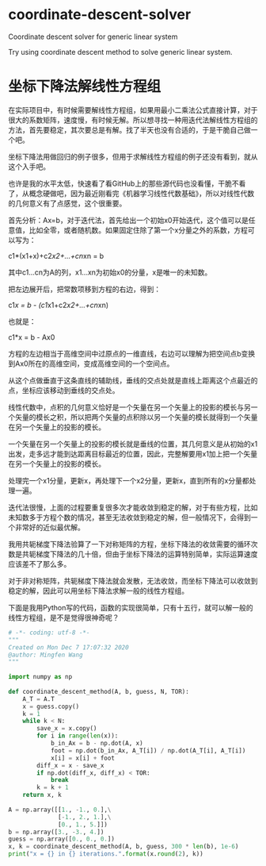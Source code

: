 # coordinate-descent-solver
Coordinate descent solver for generic linear system

Try using coordinate descent method to solve generic linear system.

# 坐标下降法解线性方程组

在实际项目中，有时候需要解线性方程组，如果用最小二乘法公式直接计算，对于很大的系数矩阵，速度慢，有时候无解。所以想寻找一种用迭代法解线性方程组的方法，首先要稳定，其次要总是有解。找了半天也没有合适的，于是干脆自己做一个吧。

坐标下降法用做回归的例子很多，但用于求解线性方程组的例子还没有看到，就从这个入手吧。

也许是我的水平太低，快速看了看GitHub上的那些源代码也没看懂，干脆不看了，从概念硬做吧，因为最近刚看完《机器学习线性代数基础》，所以对线性代数的几何意义有了点感觉，这个很重要。

首先分析：Ax=b，对于迭代法，首先给出一个初始x0开始迭代，这个值可以是任意值，比如全零，或者随机数。如果固定住除了第一个x分量之外的系数，方程可以写为：

c1*(x1+x)+c2*x2+...+cn*xn = b

其中c1...cn为A的列，x1...xn为初始x0的分量，x是唯一的未知数。

把左边展开后，把常数项移到方程的右边，得到：

c1*x = b - (c1*x1+c2*x2+...+cn*xn)

也就是：

c1*x = b - Ax0

方程的左边相当于高维空间中过原点的一维直线，右边可以理解为把空间点b变换到Ax0所在的高维空间，变成高维空间的一个空间点。

从这个点做垂直于这条直线的辅助线，垂线的交点处就是直线上距离这个点最近的点，坐标应该移动到垂线的交点处。

线性代数中，点积的几何意义恰好是一个矢量在另一个矢量上的投影的模长与另一个矢量的模长之积，所以把两个矢量的点积除以另一个矢量的模长就得到一个矢量在另一个矢量上的投影的模长。

一个矢量在另一个矢量上的投影的模长就是垂线的位置，其几何意义是从初始的x1出发，走多远才能到达距离目标最近的位置，因此，完整解要用x1加上把一个矢量在另一个矢量上的投影的模长。

处理完一个x1分量，更新x，再处理下一个x2分量，更新x，直到所有的x分量都处理一遍。

迭代法很慢，上面的过程要重复很多次才能收敛到稳定的解，对于有些方程，比如未知数多于方程个数的情况，甚至无法收敛到稳定的解，但一般情况下，会得到一个非常好的近似最优解。

我用共轭梯度下降法验算了一下对称矩阵的方程，坐标下降法的收敛需要的循环次数是共轭梯度下降法的几十倍，但由于坐标下降法的运算特别简单，实际运算速度应该差不了那么多。

对于非对称矩阵，共轭梯度下降法就会发散，无法收敛，而坐标下降法可以收敛到稳定的解，因此可以用坐标下降法求解一般的线性方程组。

下面是我用Python写的代码，函数的实现很简单，只有十五行，就可以解一般的线性方程组，是不是觉得很神奇呢？
```python
# -*- coding: utf-8 -*-
"""
Created on Mon Dec 7 17:07:32 2020
@author: Mingfen Wang
"""
 
import numpy as np
 
def coordinate_descent_method(A, b, guess, N, TOR):
    A_T = A.T
    x = guess.copy()
    k = 1
    while k < N:
        save_x = x.copy()
        for i in range(len(x)):
            b_in_Ax = b - np.dot(A, x)
            foot = np.dot(b_in_Ax, A_T[i]) / np.dot(A_T[i], A_T[i])
            x[i] = x[i] + foot
        diff_x = x - save_x
        if np.dot(diff_x, diff_x) < TOR:
            break
        k = k + 1
    return x, k
 
A = np.array([[1., -1., 0.],\
              [-1., 2., 1.],\
              [0., 1., 5.]])
b = np.array([3., -3., 4.])
guess = np.array([0., 0., 0.])
x, k = coordinate_descent_method(A, b, guess, 300 * len(b), 1e-6)
print("x = {} in {} iterations.".format(x.round(2), k))
```
